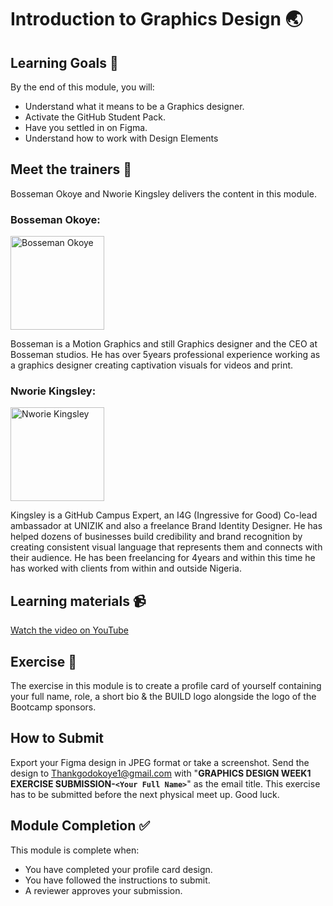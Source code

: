 # Introduction to Graphics Design 🌏

## Learning Goals 🥅

By the end of this module, you will:
-   Understand what it means to be a Graphics designer.
-   Activate the GitHub Student Pack.
-   Have you settled in on Figma.
-   Understand how to work with Design Elements

## Meet the trainers 🍎

Bosseman Okoye and Nworie Kingsley delivers the content in this module.


### Bosseman Okoye:  
<img src="https://user-images.githubusercontent.com/55883854/153741905-942478cc-b7a4-451e-987f-f5751d46056a.jpg" title="Bosseman Okoye" width="150"></img>

Bosseman is a Motion Graphics and still Graphics designer and the CEO at Bosseman studios. He has over 5years professional experience working as a graphics designer creating captivation visuals for videos and print.

### Nworie Kingsley:  
<img src="https://avatars.githubusercontent.com/u/55883854?v=4" href="https://github.com/nworiekingslee" title="Nworie Kingsley" width="150"></img>

Kingsley is a GitHub Campus Expert, an I4G (Ingressive for Good) Co-lead ambassador at UNIZIK and also a freelance Brand Identity Designer. He has helped dozens of businesses build credibility and brand recognition by creating consistent visual language that represents them and connects with their audience. He has been freelancing for 4years and within this time he has worked with clients from within and outside Nigeria.

## Learning materials 📹

[Watch the video on YouTube](https://youtu.be/YWvZcA7DcUU)

## Exercise 📝

The exercise in this module is to create a profile card of yourself containing your full name, role, a short bio & the BUILD logo alongside the logo of the Bootcamp sponsors. 

## How to Submit

Export your Figma design in JPEG format or take a screenshot. Send the design to Thankgodokoye1@gmail.com with "**GRAPHICS DESIGN WEEK1 EXERCISE SUBMISSION-`<Your Full Name>`**" as the email title. This exercise has to be submitted before the next physical meet up. Good luck.


## Module Completion ✅

This module is complete when:
-   You have completed your profile card design.
-   You have followed the instructions to submit.
-   A reviewer approves your submission.


